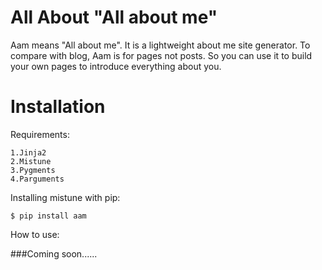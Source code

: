 All About "All about me"
====

Aam means "All about me". It is a lightweight about me site generator. To compare with blog, Aam is for pages not posts. So you can use it to build your own pages to introduce everything about you.

Installation
====

Requirements:

    1.Jinja2
    2.Mistune
    3.Pygments
    4.Parguments

Installing mistune with pip:

    $ pip install aam

How to use:

###Coming soon......
